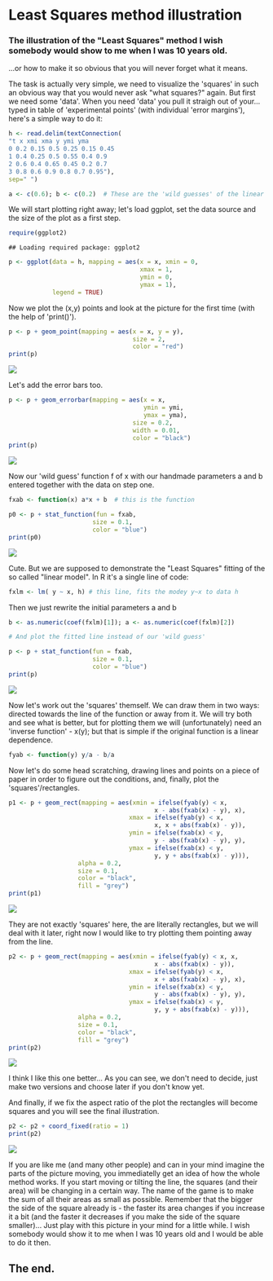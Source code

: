Least Squares method illustration
================

### The illustration of the "Least Squares" method I wish somebody would show to me when I was 10 years old.

...or how to make it so obvious that you will never forget what it means.

The task is actually very simple, we need to visualize the 'squares' in such an obvious way that you would never ask "what squares?" again. But first we need some 'data'. When you need 'data' you pull it straigh out of your... typed in table of 'experimental points' (with individual 'error margins'), here's a simple way to do it:

``` r
h <- read.delim(textConnection(
"t x xmi xma y ymi yma
0 0.2 0.15 0.5 0.25 0.15 0.45
1 0.4 0.25 0.5 0.55 0.4 0.9
2 0.6 0.4 0.65 0.45 0.2 0.7
3 0.8 0.6 0.9 0.8 0.7 0.95"), 
sep=" ")

a <- c(0.6); b <- c(0.2)  # These are the 'wild guesses' of the linear model coefficients (see below)
```

We will start plotting right away; let's load ggplot, set the data source and the size of the plot as a first step.

``` r
require(ggplot2)
```

    ## Loading required package: ggplot2

``` r
p <- ggplot(data = h, mapping = aes(x = x, xmin = 0, 
                                    xmax = 1, 
                                    ymin = 0, 
                                    ymax = 1),
            legend = TRUE)
```

Now we plot the (x,y) points and look at the picture for the first time (with the help of 'print()').

``` r
p <- p + geom_point(mapping = aes(x = x, y = y), 
                                  size = 2, 
                                  color = "red")
print(p)
```

![](least-squares_files/figure-markdown_github/unnamed-chunk-3-1.png)

Let's add the error bars too.

``` r
p <- p + geom_errorbar(mapping = aes(x = x, 
                                     ymin = ymi, 
                                     ymax = yma), 
                                  size = 0.2, 
                                  width = 0.01, 
                                  color = "black")
print(p)
```

![](least-squares_files/figure-markdown_github/unnamed-chunk-4-1.png)

Now our 'wild guess' function f of x with our handmade parameters a and b entered together with the data on step one.

``` r
fxab <- function(x) a*x + b  # this is the function

p0 <- p + stat_function(fun = fxab, 
                       size = 0.1, 
                       color = "blue")
print(p0)
```

![](least-squares_files/figure-markdown_github/unnamed-chunk-5-1.png)

Cute. But we are supposed to demonstrate the "Least Squares" fitting of the so called "linear model". In R it's a single line of code:

``` r
fxlm <- lm( y ~ x, h) # this line, fits the modey y~x to data h
```

Then we just rewrite the initial parameters a and b

``` r
b <- as.numeric(coef(fxlm)[1]); a <- as.numeric(coef(fxlm)[2])

# And plot the fitted line instead of our 'wild guess'

p <- p + stat_function(fun = fxab, 
                       size = 0.1, 
                       color = "blue")
print(p)
```

![](least-squares_files/figure-markdown_github/unnamed-chunk-7-1.png)

Now let's work out the 'squares' themself. We can draw them in two ways: directed towards the line of the function or away from it. We will try both and see what is better, but for plotting them we will (unfortunately) need an 'inverse function' - x(y); but that is simple if the original function is a linear dependence.

``` r
fyab <- function(y) y/a - b/a
```

Now let's do some head scratching, drawing lines and points on a piece of paper in order to figure out the conditions, and, finally, plot the 'squares'/rectangles.

``` r
p1 <- p + geom_rect(mapping = aes(xmin = ifelse(fyab(y) < x, 
                                        x - abs(fxab(x) - y), x), 
                                 xmax = ifelse(fyab(y) < x, 
                                        x, x + abs(fxab(x) - y)), 
                                 ymin = ifelse(fxab(x) < y, 
                                        y - abs(fxab(x) - y), y), 
                                 ymax = ifelse(fxab(x) < y, 
                                        y, y + abs(fxab(x) - y))),
                   alpha = 0.2, 
                   size = 0.1, 
                   color = "black", 
                   fill = "grey")
print(p1)
```

![](least-squares_files/figure-markdown_github/unnamed-chunk-9-1.png)

They are not exactly 'squares' here, the are literally rectangles, but we will deal with it later, right now I would like to try plotting them pointing away from the line.

``` r
p2 <- p + geom_rect(mapping = aes(xmin = ifelse(fyab(y) < x, x, 
                                        x - abs(fxab(x) - y)), 
                                 xmax = ifelse(fyab(y) < x, 
                                        x + abs(fxab(x) - y), x), 
                                 ymin = ifelse(fxab(x) < y, 
                                        y - abs(fxab(x) - y), y), 
                                 ymax = ifelse(fxab(x) < y, 
                                        y, y + abs(fxab(x) - y))),
                   alpha = 0.2, 
                   size = 0.1, 
                   color = "black", 
                   fill = "grey")
print(p2)
```

![](least-squares_files/figure-markdown_github/unnamed-chunk-10-1.png)

I think I like this one better... As you can see, we don't need to decide, just make two versions and choose later if you don't know yet.

And finally, if we fix the aspect ratio of the plot the rectangles will become squares and you will see the final illustration.

``` r
p2 <- p2 + coord_fixed(ratio = 1)
print(p2)
```

![](least-squares_files/figure-markdown_github/unnamed-chunk-11-1.png)

If you are like me (and many other people) and can in your mind imagine the parts of the picture moving, you immediatelly get an idea of how the whole method works. If you start moving or tilting the line, the squares (and their area) will be changing in a certain way. The name of the game is to make the sum of all their areas as small as possible. Remember that the bigger the side of the square already is - the faster its area changes if you increase it a bit (and the faster it decreases if you make the side of the square smaller)... Just play with this picture in your mind for a little while. I wish somebody would show it to me when I was 10 years old and I would be able to do it then.

The end.
--------
